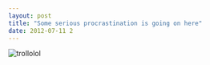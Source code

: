 ```yaml
---
layout: post
title: "Some serious procrastination is going on here"
date: 2012-07-11 2
---
```


![trollolol](http://distilleryimage1.instagram.com/6bcb8388cb4f11e1aee522000a1e8a5f_7.jpg)
